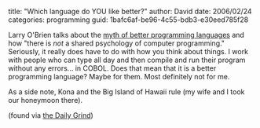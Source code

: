 
title: "Which language do YOU like better?"
author: David
date: 2006/02/24
categories: programming
guid: 1bafc6af-be96-4c55-bdb3-e30eed785f28

Larry O'Brien talks about the [myth of better programming languages](http://www.knowing.net/PermaLink,guid,0d0da954-a465-43e7-8483-3024f7657528.aspx) and how "there is *not* a shared psychology of computer programming." Seriously, it really does have to do with how you think about things. I work with people who can type all day and then compile and run their program without any errors... in COBOL. Does that mean that it is a better programming language? Maybe for them. Most definitely not for me.

As a side note, Kona and the Big Island of Hawaii rule (my wife and I took our honeymoon there).

(found via [the Daily Grind](http://www.larkware.com/dg5/TheDailyGrind825.html))

